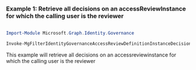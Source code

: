 ### Example 1: Retrieve all decisions on an accessReviewInstance for which the calling user is the reviewer

```powershell

Import-Module Microsoft.Graph.Identity.Governance

Invoke-MgFilterIdentityGovernanceAccessReviewDefinitionInstanceDecisionByCurrentUser -AccessReviewScheduleDefinitionId $accessReviewScheduleDefinitionId -AccessReviewInstanceId $accessReviewInstanceId -On $onId 

```
This example will retrieve all decisions on an accessreviewinstance for which the calling user is the reviewer

